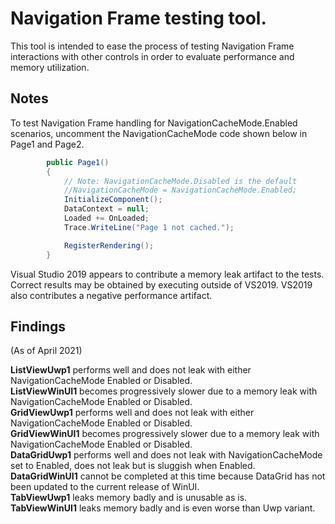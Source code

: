 # Navigation Frame testing tool.

This tool is intended to ease the process of testing Navigation Frame interactions with other controls in order to evaluate performance and memory utilization.

## Notes

To test Navigation Frame handling for NavigationCacheMode.Enabled scenarios, uncomment the NavigationCacheMode code shown below in Page1 and Page2.

```csharp
        public Page1()
        {
            // Note: NavigationCacheMode.Disabled is the default
            //NavigationCacheMode = NavigationCacheMode.Enabled;
            InitializeComponent();
            DataContext = null;
            Loaded += OnLoaded;
            Trace.WriteLine("Page 1 not cached.");

            RegisterRendering();
        }
```

Visual Studio 2019 appears to contribute a memory leak artifact to the tests.  Correct results may be obtained by executing outside of VS2019.  VS2019 also contributes a negative performance artifact.

## Findings

(As of April 2021)

**ListViewUwp1** performs well and does not leak with either NavigationCacheMode Enabled or Disabled.  
**ListViewWinUI1** becomes progressively slower due to a memory leak with NavigationCacheMode Enabled or Disabled.  
**GridViewUwp1** performs well and does not leak with either NavigationCacheMode Enabled or Disabled.  
**GridViewWinUI1** becomes progressively slower due to a memory leak with NavigationCacheMode Enabled or Disabled.  
**DataGridUwp1** performs well and does not leak with NavigationCacheMode set to Enabled, does not leak but is sluggish when Enabled.  
**DataGridWinUI1** cannot be completed at this time because DataGrid has not been updated to the current release of WinUI.  
**TabViewUwp1** leaks memory badly and is unusable as is.  
**TabViewWinUI1** leaks memory badly and is even worse than Uwp variant.  
